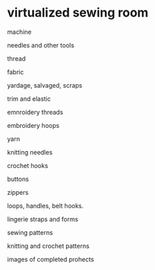 virtualized sewing room
========================

machine

needles and other tools

thread

fabric

yardage, salvaged, scraps

trim and elastic

emnroidery threads

embroidery hoops

yarn

knitting needles

crochet hooks

buttons

zippers

loops, handles, belt hooks.

lingerie straps and forms

sewing patterns

knitting and crochet patterns

images of completed prohects





